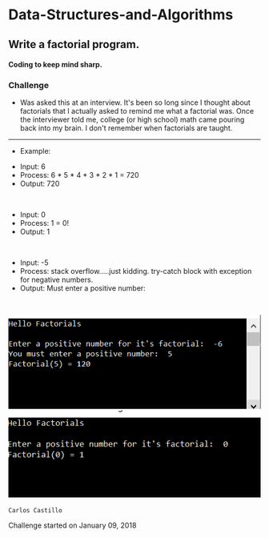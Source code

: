 # Data-Structures-and-Algorithms

## Write a factorial program.

#### Coding to keep mind sharp.

### Challenge
* Was asked this at an interview.  It's been so long since I thought about factorials that I actually asked to remind me what a factorial was.  Once the interviewer told me, college (or high school) math came pouring back into my brain.  I don't remember when factorials are taught.

******************************************************************************************************

* Example:  
- Input: 6
- Process:  6 * 5 * 4 * 3 * 2 * 1 = 720
- Output: 720
<br />

- Input: 0
- Process:  1 = 0!
- Output: 1
<br />

- Input: -5
- Process:  stack overflow.....just kidding.  try-catch block with exception for negative numbers.
- Output: Must enter a positive number:  

<br />

![](../../assets/Factorial1.PNG?raw=true)
![](../../assets/Factorial2.PNG?raw=true)

```
Carlos Castillo
```
Challenge started on January 09, 2018
